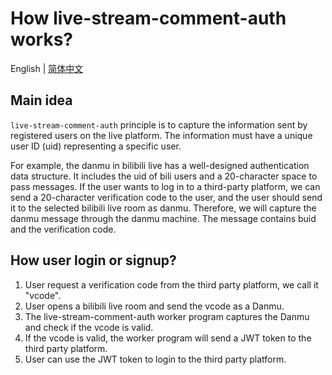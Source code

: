 # How live-stream-comment-auth works?
English | [简体中文](how-it-works_zh.md)
## Main idea
`live-stream-comment-auth` principle is to capture the information sent by registered users on the live platform. The information must have a unique user ID (uid) representing a specific user.

For example, the danmu in bilibili live has a well-designed authentication data structure. It includes the uid of bili users and a 20-character space to pass messages. If the user wants to log in to a third-party platform, we can send a 20-character verification code to the user, and the user should send it to the selected bilibili live room as danmu. Therefore, we will capture the danmu message through the danmu machine. The message contains buid and the verification code.

## How user login or signup?  
1. User request a verification code from the third party platform, we call it "vcode".  
2. User opens a bilibili live room and send the vcode as a Danmu.  
3. The live-stream-comment-auth worker program captures the Danmu and check if the vcode is valid.  
4. If the vcode is valid, the worker program will send a JWT token to the third party platform.  
5. User can use the JWT token to login to the third party platform.  
